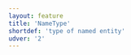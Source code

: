 ```yaml
---
layout: feature
title: 'NameType'
shortdef: 'type of named entity'
udver: '2'
---
```

<!-- Interlanguage links updated Út zář 29 20:31:36 CEST 2020 -->
